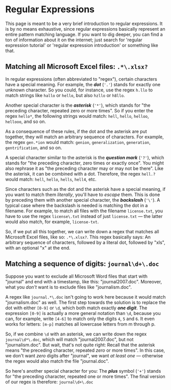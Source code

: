 Regular Expressions
===================
This page is meant to be a very brief introduction to regular expressions. It is by no means exhaustive, since regular expressions basically represent an entire pattern matching language. If you want to dig deeper, you can find a ton of information about it on the internet; just search for 'regular expression tutorial' or 'regular expression introduction' or something like that.

Matching all Microsoft Excel files: `.*\.xlsx?`
-----------------------------------------------
In regular expressions (often abbreviated to "regex"), certain characters have a special meaning. For example, the ***dot*** (`'.'`) stands for exactly one unknown character. So you could, for instance, use the regex `h.llo` to match strings like `hallo` or `hello`, but also `hzllo` or `h8llo`.

Another special character is the ***asterisk*** (`'*'`), which stands for "the preceding character, repeated zero or more times". So if you enter the regex `hello*`, the following strings would match: `hell`, `hello`, `helloo`, `hellooo`, and so on.

As a consequence of these rules, if the dot and the asterisk are put together, they will match an arbitrary sequence of characters. For example, the regex `gen.*ion` would match: `genion`, `generalization`, `generation`, `gentrification`, and so on.

A special character similar to the asterisk is the ***question mark*** (`'?'`), which stands for "the preceding character, zero times or exactly once". You might also rephrase it as "the preceding character may or may not be there". Like the asterisk, it can be combined with a dot. Therefore, the regex `hell.?` would match: `hell`, `hello`, `hells`, `hell4`, etc.

Since characters such as the dot and the asterisk have a special meaning, if you want to match them *literally*, you'll have to *escape* them. This is done by preceding them with another special character, the ***backslash*** (`'\'`). A typical case where the backslash is needed is matching the dot in a filename. For example, to match all files with the filename `license.txt`, you have to use the regex `license\.txt` instead of just `license.txt` &mdash; the latter would also match, for example, `license-txt`.

So, if we put all this together, we can write down a regex that matches all Microsoft Excel files, like so: `.*\.xlsx?`. This regex basically says: An arbitrary sequence of characters, followed by a literal dot, followed by "xls", with an optional "x" at the end.

Matching a sequence of digits: `journal\d+\.doc`
------------------------------------------------
Suppose you want to exclude all Microsoft Word files that start with "journal" and end with a timestamp, like this: "journal2007.doc". Moreover, what you *don't* want is to exclude files like "journalism.doc".

A regex like `journal.*\.doc` isn't going to work here because it would match "journalism.doc" as well. The first step towards the solution is to replace the dot with either `[0-9]` or `\d`, which both match exactly ***one digit***. The expression `[0-9]` is actually a more general notation than `\d`, because you can, for example, write `[4-6]` to match only the digits `4`, `5` and `6`. It even works for letters: `[m-p]` matches all lowercase letters from m through p.

So, if we combine `\d` with an asterisk, we can write down the regex `journal\d*\.doc`, which will match "journal2007.doc", but not "journalism.doc". But wait, that's not quite right: Recall that the asterisk means "the preceding character, repeated *zero* or more times". In this case, we don't want *zero* digits after "journal", we want *at least one* &mdash; otherwise the regex would also match the file "journal.doc".

So here's another special character for you: The ***plus*** symbol (`'+'`) stands for "the preceding character, repeated one or more times". The final version of our regex is therefore: `journal\d+\.doc`
